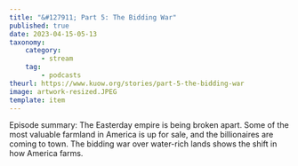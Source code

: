 ```yaml
---
title: "&#127911; Part 5: The Bidding War"
published: true
date: 2023-04-15-05-13
taxonomy:
    category:
        - stream
    tag:
        - podcasts
theurl: https://www.kuow.org/stories/part-5-the-bidding-war
image: artwork-resized.JPEG
template: item
---
```


Episode summary: The Easterday empire is being broken apart. Some of the most valuable farmland in America is up for sale, and the billionaires are coming to town. The bidding war over water-rich lands shows the shift in how America farms.
